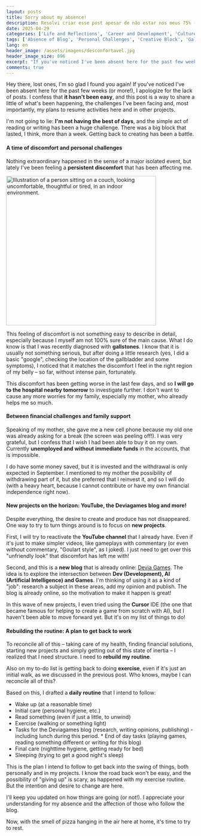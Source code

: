 ```yaml
---
layout: posts
title: Sorry about my absence!
description: Resolvi criar esse post apesar de não estar nos meus 75% (comum)
date: 2025-04-29
categories: ['Life and Reflections', 'Career and Development', 'Culture and Leisure']
tags: ['Absence of Blog', 'Personal Challenges', 'Creative Block', 'Gallstones', 'Health', 'Unemployment', 'YouTube', 'Deva Games', 'New Blog', 'Development', 'AI', 'Games', 'IDE Cursor', 'Routine', 'Exercises', 'Walking', 'Sleep', 'personal rants', 'health', 'routine']
lang: en
header_image: /assets/imagens/desconfortavel.jpg
header_image_size: 896
excerpt: "If you've noticed I've been absent here for the past few weeks (or more!), I apologize for the la..."
comments: true
---
```

Hey there, lost ones, I'm so glad I found you again! If you've noticed I've been absent here for the past few weeks (or more!), I apologize for the lack of posts. I confess that **it hasn't been easy**, and this post is a way to share a little of what's been happening, the challenges I've been facing and, most importantly, my plans to resume activities here and in other projects.

I'm not going to lie: **I'm not having the best of days**, and the simple act of reading or writing has been a huge challenge. There was a big block that lasted, I think, more than a week. Getting back to creating has been a battle.

#### A time of discomfort and personal challenges

Nothing extraordinary happened in the sense of a major isolated event, but lately I've been feeling a **persistent discomfort** that has been affecting me.

<img loading='lazy' alt="Illustration of a person sitting on a couch, looking uncomfortable, thoughtful or tired, in an indoor environment." src="{{ '/assets/imagens/desconfortavel.jpg' | relative_url }}" width="400" height="400">

This feeling of discomfort is not something easy to describe in detail, especially because I myself am not 100% sure of the main cause. What I do know is that I was recently diagnosed with **gallstones**. I know that it is usually not something serious, but after doing a little research (yes, I did a basic "google", checking the location of the gallbladder and some symptoms), I noticed that it matches the discomfort I feel in the right region of my belly – so far, without intense pain, fortunately.

This discomfort has been getting worse in the last few days, and so **I will go to the hospital nearby tomorrow** to investigate further. I don't want to cause any more worries for my family, especially my mother, who already helps me so much.

#### Between financial challenges and family support

Speaking of my mother, she gave me a new cell phone because my old one was already asking for a break (the screen was peeling off!). I was very grateful, but I confess that I wish I had been able to buy it on my own. Currently **unemployed and without immediate funds** in the accounts, that is impossible.

I do have some money saved, but it is invested and the withdrawal is only expected in September. I mentioned to my mother the possibility of withdrawing part of it, but she preferred that I reinvest it, and so I will do (with a heavy heart, because I cannot contribute or have my own financial independence right now).

#### New projects on the horizon: YouTube, the Deviagames blog and more!

Despite everything, the desire to create and produce has not disappeared. One way to try to turn things around is to focus on **new projects**.

First, I will try to reactivate the **YouTube channel** that I already have. Even if it's just to make simpler videos, like gameplays with commentary (or even without commentary, "Goulart style", as I joked). I just need to get over this "unfriendly look" that discomfort has left me with!

Second, and this is a **new blog** that is already online: [Devia Games](https://deviagames.netlify.app/). The idea is to explore the intersection between **Dev (Development), AI (Artificial Intelligence) and Games**. I'm thinking of using it as a kind of "job": research a subject in these areas, add my opinion and publish. The blog is already online, so the motivation to make it happen is great!

In this wave of new projects, I even tried using the **Cursor** IDE (the one that became famous for helping to create a game from scratch with AI), but I haven't been able to move forward yet. But it's on my list of things to do!

#### Rebuilding the routine: A plan to get back to work

To reconcile all of this – taking care of my health, finding financial solutions, starting new projects and simply getting out of this state of inertia – I realized that I need structure. I need to **rebuild my routine**.

Also on my to-do list is getting back to doing **exercise**, even if it's just an initial walk, as we discussed in the previous post. Who knows, maybe I can reconcile all of this?

Based on this, I drafted a **daily routine** that I intend to follow:

* Wake up (at a reasonable time)
* Initial care (personal hygiene, etc.)
* Read something (even if just a little, to unwind)
* Exercise (walking or something light)
* Tasks for the Deviagames blog (research, writing opinions, publishing) - including lunch during this period. * End of day tasks (playing games, reading something different or writing for this blog)
* Final care (nighttime hygiene, getting ready for bed)
* Sleeping (trying to get a good night's sleep)

This is the plan I intend to follow to get back into the swing of things, both personally and in my projects. I know the road back won't be easy, and the possibility of "giving up" is scary, as happened with my exercise routine. But the intention and desire to change are here.

I'll keep you updated on how things are going (or not!). I appreciate your understanding for my absence and the affection of those who follow the blog.

Now, with the smell of pizza hanging in the air here at home, it's time to try to rest.